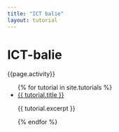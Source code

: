 ```yaml
---
title: "ICT balie"
layout: tutorial
---
```


# ICT-balie

{{page.activity}}

<ul id="tutorials-overview">
    {% for tutorial in site.tutorials %}
    <li class="bg-complement elevated-low rounded">
        <a href="{{site.baseurl}}/{{ tutorial.url }}">{{ tutorial.title }}</a>
        <p>{{ tutorial.excerpt }}</p>
    </li>
    {% endfor %}
</ul>